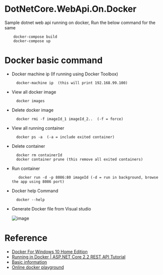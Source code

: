 # DotNetCore.WebApi.On.Docker

Sample dotnet web api running on docker, Run the below command for the same

        docker-compose build
        docker-compose up

# Docker basic command

- Docker machine ip (If running using Docker Toolbox)

        docker-machine ip  (this will print 192.168.99.100)

- View all docker image

        docker images

- Delete docker image

        docker rmi -f imageId_1 imageId_2..  (-f = force)

- View all running container

        docker ps -a  (-a = include exited container)

- Delete container

        docker rm containerId
        docker container prune (this remove all exited containers)

- Run container

         docker run -d -p 8086:80 imageId (-d = run in background, browse the app using 8086 port)

- Docker help Command

        docker --help

- Generate Docker file from Visual studio

  ![image](https://user-images.githubusercontent.com/2716202/78424475-6367bb00-765d-11ea-868e-9c23400ea08b.png)

# Reference

- [Docker For Windows 10 Home Edition](https://www.youtube.com/watch?v=YH3sutAsxEM)
- [Running in Docker | ASP.NET Core 2.2 REST API Tutorial](https://www.youtube.com/watch?v=fAtfVu569CY)
- [Basic information](https://docker-curriculum.com/)
- [Online docker playground](https://www.katacoda.com/courses/docker/create-nginx-static-web-server)

